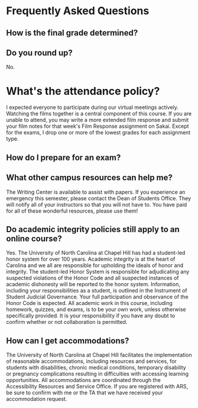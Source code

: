 # Frequently Asked Questions

## How is the final grade determined?

## Do you round up?
No.

# What's the attendance policy?
I expected everyone to participate during our virtual meetings actively.  Watching the films together is a central component of this course. If you are unable to attend, you may write a more extended film response and submit your film notes for that week's Film Response assignment on Sakai.  Except for the exams, I drop one or more of the lowest grades for each assignment type.

## How do I prepare for an exam?

## What other campus resources can help me?
The Writing Center is available to assist with papers. If you experience an emergency this semester, please contact the Dean of Students Office. They will notify all of your instructors so that you will not have to. You have paid for all of these wonderful resources, please use them!

## Do academic integrity policies still apply to an online course?
Yes. The University of North Carolina at Chapel Hill has had a student-led honor system for over 100 years. Academic integrity is at the heart of Carolina and we all are responsible for upholding the ideals of honor and integrity.  The student-led Honor System is responsible for adjudicating any suspected violations of the Honor Code and all suspected instances of academic dishonesty will be reported to the honor system. Information, including your responsibilities as a student, is outlined in the Instrument of Student Judicial Governance. Your full participation and observance of the Honor Code is expected. All academic work in this course, including homework, quizzes, and exams, is to be your own work, unless otherwise specifically provided. It is your responsibility if you have any doubt to confirm whether or not collaboration is permitted.

## How can I get accommodations?
The University of North Carolina at Chapel Hill facilitates the implementation of reasonable accommodations, including resources and services, for students with disabilities, chronic medical conditions, temporary disability or pregnancy complications resulting in difficulties with accessing learning opportunities. All accommodations are coordinated through the Accessibility Resources and Service Office. If you are registered with ARS, be sure to confirm with me or the TA that we have received your accommodation request.
